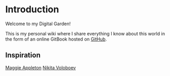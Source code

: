 # Introduction

Welcome to my Digital Garden!

This is my personal wiki where I share everything I know about this world in the form of an online GitBook hosted on [GitHub](https://github.com/ioalex/garden).

## Inspiration

[Maggie Appleton](https://maggieappleton.com/garden)
[Nikita Voloboev](https://wiki.nikitavoloboev.xyz/)
